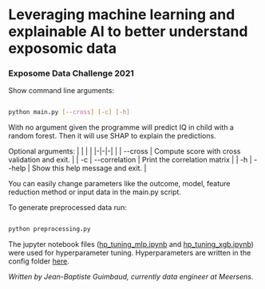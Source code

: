 
# Leveraging machine learning and explainable AI to better understand exposomic data

###  Exposome Data Challenge 2021

  
  

Show command line arguments:

```sh

python main.py [--cross] [-c] [-h]

```
With no argument given the programme will predict IQ in child with a random forest. Then it will use SHAP to explain the predictions.

Optional arguments:
| <!-- --> |<!-- --> | <!-- --> | 
|-|-|-|
|  |  *-*-cross | Compute score with cross validation and exit. | 
| -c |  *-*-correlation | Print the correlation matrix |
| -h |  *-*-help | Show this help message and exit. |

You can easily change parameters like the outcome, model, feature reduction method or input data in the main.py script.

To generate preprocessed data run:
```sh

python preprocessing.py

```

The jupyter notebook files ([hp_tuning_mlp.ipynb](hp_tuning_mlp.ipynb) and [hp_tuning_xgb.ipynb](hp_tuning_xgb.ipynb)) were used for hyperparameter tuning. Hyperparameters are written in the config folder [here](config/).

*Written by Jean-Baptiste Guimbaud, currently data engineer at Meersens.*